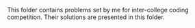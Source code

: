 This folder contains problems set by me for inter-college coding competition.
Their solutions are presented in this folder.
